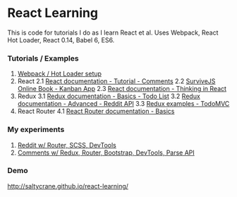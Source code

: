 # React Learning

This is code for tutorials I do as I learn React et al. Uses Webpack, React Hot Loader, React 0.14, Babel 6, ES6.

### Tutorials / Examples

1. [Webpack / Hot Loader setup](/1.0-webpack-react-hot-loader)
2. React
  2.1 [React documentation - Tutorial - Comments](/2.1-react-tutorial-comments)
  2.2 [SurviveJS Online Book - Kanban App](/2.2-survivejs-kanban)
  2.3 [React documentation - Thinking in React](/2.3-thinking-in-react)
3. Redux
  3.1 [Redux documentation - Basics - Todo List](/3.1-redux-basics-todo)
  3.2 [Redux documentation - Advanced - Reddit API](/3.2-redux-advanced-reddit)
  3.3 [Redux examples - TodoMVC](/3.3-redux-todomvc)
4. React Router
  4.1 [React Router documentation - Basics](/4.1-react-router-basics)

### My experiments

1. [Reddit w/ Router, SCSS, DevTools](/9.1-mash)
2. [Comments w/ Redux, Router, Bootstrap, DevTools, Parse API](/9.2-my-comments)

### Demo

http://saltycrane.github.io/react-learning/
